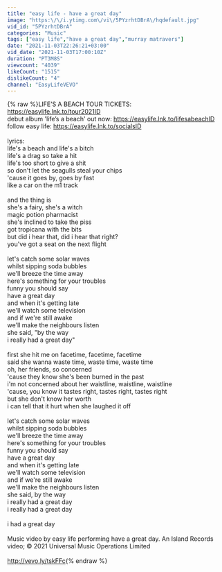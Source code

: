 ```yaml
---
title: "easy life - have a great day"
image: "https:\/\/i.ytimg.com\/vi\/5PYzrhtDBrA\/hqdefault.jpg"
vid_id: "5PYzrhtDBrA"
categories: "Music"
tags: ["easy life","have a great day","murray matravers"]
date: "2021-11-03T22:26:21+03:00"
vid_date: "2021-11-03T17:00:10Z"
duration: "PT3M8S"
viewcount: "4039"
likeCount: "1515"
dislikeCount: "4"
channel: "EasyLifeVEVO"
---
```

{% raw %}LIFE’S A BEACH TOUR TICKETS: <a rel="nofollow" target="blank" href="https://easylife.lnk.to/tour2021ID">https://easylife.lnk.to/tour2021ID</a><br />debut album 'life’s a beach' out now: <a rel="nofollow" target="blank" href="https://easylife.lnk.to/lifesabeachID">https://easylife.lnk.to/lifesabeachID</a><br />follow easy life: <a rel="nofollow" target="blank" href="https://easylife.lnk.to/socialsID">https://easylife.lnk.to/socialsID</a><br /><br />lyrics: <br />life's a beach and life's a bitch<br />life's a drag so take a hit<br />life's too short to give a shit<br />so don't let the seagulls steal your chips<br />'cause it goes by, goes by fast<br />like a car on the m1 track<br /><br />and the thing is<br />she's a fairy, she's a witch<br />magic potion pharmacist<br />she's inclined to take the piss<br />got tropicana with the bits<br />but did i hear that, did i hear that right?<br />you've got a seat on the next flight<br /><br />let's catch some solar waves<br />whilst sipping soda bubbles<br />we'll breeze the time away<br />here's something for your troublеs<br />funny you should say<br />have a great day<br />and when it's gеtting late <br />we'll watch some television<br />and if we're still awake <br />we'll make the neighbours listen<br />she said, &quot;by the way <br />i really had a great day&quot; <br /><br />first she hit me on facetime, facetime, facetime<br />said she wanna waste time, waste time, waste time<br />oh, her friends, so concerned<br />'cause they know she's been burned in the past <br />i'm not concerned about her waistline, waistline, waistline<br />'cause, you know it tastes right, tastes right, tastes right<br />but she don't know her worth<br />i can tell that it hurt when she laughed it off<br /><br />let's catch some solar waves <br />whilst sipping soda bubbles<br />we'll breeze the time away <br />here's something for your troubles<br />funny you should say <br />have a great day<br />and when it's getting late <br />we'll watch some television<br />and if we're still awake <br />we'll make the neighbours listen<br />she said, by the way <br />i really had a great day<br />i really had a great day<br /><br />i had a great day<br /><br />Music video by easy life performing have a great day. An Island Records video; © 2021 Universal Music Operations Limited<br /><br /><a rel="nofollow" target="blank" href="http://vevo.ly/tskFFc">http://vevo.ly/tskFFc</a>{% endraw %}
